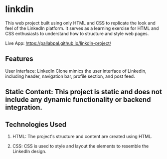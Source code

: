 # linkdin
This  web project built using only HTML and CSS to replicate the look and feel of the LinkedIn platform. It serves as a learning exercise for HTML and CSS enthusiasts to understand how to structure and style web pages.

Live App:  https://pallabpal.github.io/linkdin-project/

## Features
User Interface: LinkedIn Clone mimics the user interface of LinkedIn, including header, navigation bar, profile section, and post feed.

## Static Content: This project is static and does not include any dynamic functionality or backend integration.

## Technologies Used
1. HTML: The project's structure and content are created using HTML.

2. CSS: CSS is used to style and layout the elements to resemble the LinkedIn design.
